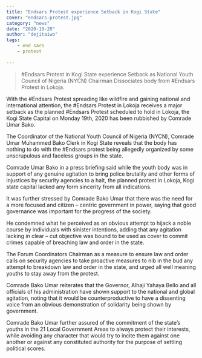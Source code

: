 ```yaml
---
title: "Endsars Protest experience Setback in Kogi State"
cover: "endsars-protest.jpg"
category: "news"
date: "2020-10-20"
author: "dejitaiwo"
tags:
    - end sars
    - protest
    
---
```


<blockquote>#Endsars Protest in Kogi State experience Setback as National Youth Council of Nigeria (NYCN) Chairman Dissociates body from #Endsars Protest in Lokoja.</blockquote>

With the #Endsars Protest spreading like wildfire and gaining national and international attention, the #Endsars Protest in Lokoja receives a major setback as the planned #Endsars Protest scheduled to hold in Lokoja, the Kogi State Capital on Monday 19th, 2020 has been rubbished by Comrade Umar Bako. 

The Coordinator of the National Youth Council of Nigeria (NYCN), Comrade Umar Muhammed Bako Clerk in Kogi State reveals that the body has nothing to do with the #Endsars protest being allegedly organized by some unscrupulous and faceless groups in the state.

Comrade Umar Bako in a press briefing said while the youth body was in support of any genuine agitation to bring police brutality and other forms of injustices by security agencies to a halt, the planned protest in Lokoja, Kogi state capital lacked any form sincerity from all indications.

It was further stressed by Comrade Bako Umar that there was the need for a more focused and citizen – centric government in power, saying that good governance was important for the progress of the society.

He condemned what he perceived as an obvious attempt to hijack a noble course by individuals with sinister intentions, adding that any agitation lacking in clear – cut objective was bound to be used as cover to commit crimes capable of breaching law and order in the state. 

The Forum Coordinators Chairman as a measure to ensure law and order calls on security agencies to take proactive measures to nib in the bud any attempt to breakdown law and order in the state, and urged all well meaning youths to stay away from the protest.

Comrade Bako Umar reiterates that the Governor, Alhaji Yahaya Bello and all officials of his administration have shown support to the national and global agitation, noting that it would be counterproductive to have a dissenting voice from an obvious demonstration of solidarity being shown by government.

Comrade Bako Umar further assured of the commitment of the state’s youths in the 21 Local Government Areas to always protect their interests, while avoiding any character that would try to incite them against one another or against any constituted authority for the purpose of settling political scores.


